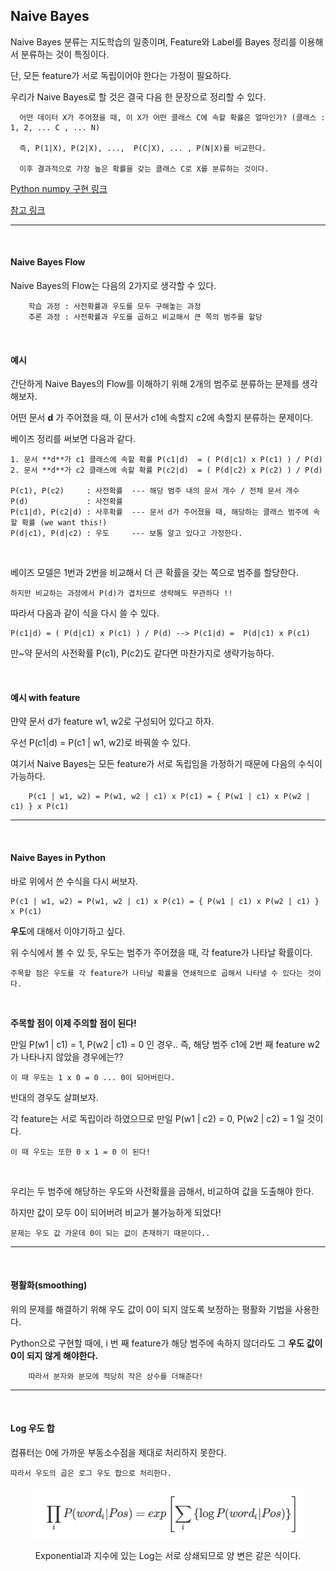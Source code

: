 ## Naive Bayes

Naive Bayes 분류는 지도학습의 일종이며, Feature와 Label를 Bayes 정리를 이용해서 분류하는 것이 특징이다.

단, 모든 feature가 서로 독립이어야 한다는 가정이 필요하다.
          
우리가 Naive Bayes로 할 것은 결국 다음 한 문장으로 정리할 수 있다.

      어떤 데이터 X가 주어졌을 때, 이 X가 어떤 클래스 C에 속할 확률은 얼마인가? (클래스 : 1, 2, ... C , ... N)
      
      즉, P(1|X), P(2|X), ...,  P(C|X), ... , P(N|X)를 비교한다.

      이후 결과적으로 가장 높은 확률을 갖는 클래스 C로 X를 분류하는 것이다. 

[Python numpy 구현 링크](https://ichi.pro/ko/guhyeon-eul-tonghan-hagseub-gaussian-naive-bayes-69330388386226)

[참고 링크](https://bkshin.tistory.com/entry/%EB%A8%B8%EC%8B%A0%EB%9F%AC%EB%8B%9D-1%EB%82%98%EC%9D%B4%EB%B8%8C-%EB%B2%A0%EC%9D%B4%EC%A6%88-%EB%B6%84%EB%A5%98-Naive-Bayes-Classification)          

---

<br>

#### Naive Bayes Flow 

Naive Bayes의 Flow는 다음의 2가지로 생각할 수 있다.
        
        학습 과정 : 사전확률과 우도를 모두 구해놓는 과정
        추론 과정 : 사전확률과 우도를 곱하고 비교해서 큰 쪽의 범주를 할당 

<br>

#### 예시 

간단하게 Naive Bayes의 Flow를 이해하기 위해 2개의 범주로 분류하는 문제를 생각해보자.

어떤 문서 **d** 가 주어졌을 때, 이 문서가 c1에 속할지 c2에 속할지 분류하는 문제이다.

베이즈 정리를 써보면 다음과 같다. 

    1. 문서 **d**가 c1 클래스에 속할 확률 P(c1|d)  = ( P(d|c1) x P(c1) ) / P(d)
    2. 문서 **d**가 c2 클래스에 속할 확률 P(c2|d)  = ( P(d|c2) x P(c2) ) / P(d)

    P(c1), P(c2)     : 사전확률  --- 해당 범주 내의 문서 개수 / 전체 문서 개수 
    P(d)             : 사전확률  
    P(c1|d), P(c2|d) : 사후확률  --- 문서 d가 주어졌을 때, 해당하는 클래스 범주에 속할 확률 (we want this!) 
    P(d|c1), P(d|c2) : 우도     --- 보통 알고 있다고 가정한다. 

<br>

베이즈 모델은 1번과 2번을 비교해서 더 큰 확률을 갖는 쪽으로 범주를 할당한다. 

    하지만 비교하는 과정에서 P(d)가 겹치므로 생략해도 무관하다 !!

따라서 다음과 같이 식을 다시 쓸 수 있다. 

    P(c1|d) = ( P(d|c1) x P(c1) ) / P(d) --> P(c1|d) =  P(d|c1) x P(c1)   

만~약 문서의 사전확률 P(c1), P(c2)도 같다면 마찬가지로 생략가능하다.

<br>

#### 예시 with feature 

먄약 문서 d가 feature w1, w2로 구성되어 있다고 하자.

우선 P(c1|d) = P(c1 | w1, w2)로 바꿔쓸 수 있다.

여기서 Naive Bayes는 모든 feature가 서로 독립임을 가정하기 때문에 다음의 수식이 가능하다.

        P(c1 | w1, w2) = P(w1, w2 | c1) x P(c1) = { P(w1 | c1) x P(w2 | c1) } x P(c1)

---

<br>

#### Naive Bayes in Python

바로 위에서 쓴 수식을 다시 써보자.

    P(c1 | w1, w2) = P(w1, w2 | c1) x P(c1) = { P(w1 | c1) x P(w2 | c1) } x P(c1)

**우도**에 대해서 이야기하고 싶다.

위 수식에서 볼 수 있 듯, 우도는 범주가 주어졌을 때, 각 feature가 나타날 확률이다.

    주목할 점은 우도를 각 feature가 나타날 확률을 연쇄적으로 곱해서 나타낼 수 있다는 것이다.

<br>

**주목할 점이 이제 주의할 점이 된다!**

만일 P(w1 | c1) = 1, P(w2 | c1) = 0 인 경우.. 즉, 해당 범주 c1에 2번 째 feature w2가 나타나지 않았을 경우에는??

    이 때 우도는 1 x 0 = 0 ... 0이 되어버린다. 

반대의 경우도 살펴보자.

각 feature는 서로 독립이라 하였으므로 만일 P(w1 | c2) = 0, P(w2 | c2) = 1 일 것이다.

    이 때 우도는 또한 0 x 1 = 0 이 된다!

<br>

우리는 두 범주에 해당하는 우도와 사전확률을 곱해서, 비교하여 값을 도출해야 한다.

하지만 값이 모두 0이 되어버려 비교가 불가능하게 되었다! 

    문제는 우도 값 가운데 0이 되는 값이 존재하기 때문이다..

---

<br>

#### 평활화(smoothing)

위의 문제를 해결하기 위해 우도 값이 0이 되지 않도록 보정하는 평활화 기법을 사용한다. 

Python으로 구현할 때에, i 번 째 feature가 해당 범주에 속하지 않더라도 그 **우도 값이 0이 되지 않게 해야한다.**

        따라서 분자와 분모에 적당히 작은 상수를 더해준다!

---

<br>

#### Log 우도 합

컴퓨터는 0에 가까운 부동소수점을 제대로 처리하지 못한다.

    따라서 우도의 곱은 로그 우도 합으로 처리한다.

<div align=center>

![img.png](img.png)

Exponential과 지수에 있는 Log는 서로 상쇄되므로 양 변은 같은 식이다.  

</div>